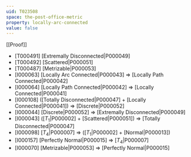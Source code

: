 ```yaml
---
uid: T023508
space: the-post-office-metric
property: locally-arc-connected
value: false
---
```

[[Proof]]

* [T000491] [Extremally Disconnected|P000049]
* [T000492] [Scattered|P000051]
* [T000487] [Metrizable|P000053]
* [I000063] [Locally Arc Connected|P000043] => [Locally Path Connected|P000042]
* [I000064] [Locally Path Connected|P000042] => [Locally Connected|P000041]
* [I000108] ([Totally Disconnected|P000047] + [Locally Connected|P000041]) => [Discrete|P000052]
* [I000044] [Discrete|P000052] => [Extremally Disconnected|P000049]
* [I000043] ([$T_1$|P000002] + [Scattered|P000051]) => [Totally Disconnected|P000047]
* [I000098] [$T_4$|P000007] => ([$T_1$|P000002] + [Normal|P000013])
* [I000157] [Perfectly Normal|P000015] => [$T_4$|P000007]
* [I000070] [Metrizable|P000053] => [Perfectly Normal|P000015]

